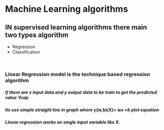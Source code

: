 # Machine Learning algorithms
## IN supervised learning algorithms there main two types algorithm
* Regression
* Classification
<br>

### Linear Regression model is the technique based regression algorithm

##### If there are x input data and y output data to be train to get the predicted value Ycap 
##### Its use simple straight line in graph where y(w,b)(X)= wx +b plot equation
##### Linear regression works on single input variable like X.

